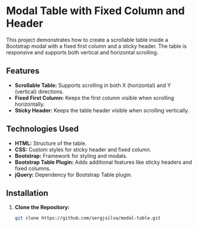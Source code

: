 # Modal Table with Fixed Column and Header

This project demonstrates how to create a scrollable table inside a Bootstrap modal with a fixed first column and a sticky header. The table is responsive and supports both vertical and horizontal scrolling.

## Features

- **Scrollable Table:** Supports scrolling in both X (horizontal) and Y (vertical) directions.
- **Fixed First Column:** Keeps the first column visible when scrolling horizontally.
- **Sticky Header:** Keeps the table header visible when scrolling vertically.

## Technologies Used

- **HTML:** Structure of the table.
- **CSS:** Custom styles for sticky header and fixed column.
- **Bootstrap:** Framework for styling and modals.
- **Bootstrap Table Plugin:** Adds additional features like sticky headers and fixed columns.
- **jQuery:** Dependency for Bootstrap Table plugin.

## Installation

1. **Clone the Repository:**
   ```sh
   git clone https://github.com/sergjsilva/modal-table.git
